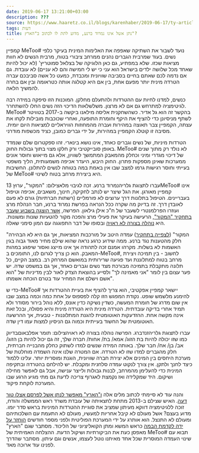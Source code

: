 ```yaml
---
date: 2019-06-17 13:21:00+03:00
description: ???
source: https://www.haaretz.co.il/blogs/karenhaber/2019-06-17/ty-article/0000017f-f8f3-ddde-abff-fcf7f1b00000
tags: דעות
title: נתן אשל אינו נמרוד ברנע, מדוע לתת לו לכתוב ב"הארץ"?
---
```


קמפיין MeToo# נועד לשבור את השתיקה שאפפה את האלימות המינית בעיקר כלפי נשים. בעוד שמרבית הגברים נהנים ממרחב ציבורי בטוח, מרבית הנשים לא חוות מציאות שכזו. שלא במפתיע, גם כאן הלוגיקה של בצלאל סמוטריץ' (לא יכול להיות שאחד מכל שלושה ילדים בישראל הוא עני כי יש לי חמישה והם לא עניים) לא עובדת. גם אם נדמה לכם שאתם בחיים בסביבה שוויונית ומכבדת, כמעט כל אשה סביבכם עברה הטרדה מינית יותר מפעם אחת, בין אם היא קטלגה אותה כטראומה ובין אם בחרה להמשיך הלאה. 

כנשים, למדנו לחיות עם ההטרדות ולהתעלם מחלקן. המוכנות הזו סיפקה במידה רבה לגיטימציה למתרחש גם אם לא מרצון. משלשלאות הדיכוי הזה נשים החלו להשתחרר. MeToo# בהקשר זה הוא גל אדיר. כשהשחקנית אליסה מילאנו ביקשה ב-2017 בטוויטר לשתף מניסיונן כדי להציף את היקף וחומרת התופעה, ואחרי שכוכבות מובילות לקחו את עצתה, הקמפיין צבר תאוצה במהירות ועברה מהמחוזות הוויראליים למציאות היום יומית. מסיבה זו קוטלג הקמפיין במהירות, על ידי גברים כמובן, כציד מכשפות מודרני. 

הטרדות מיניות, של נשים וגברים כאחד, אינו נושא בינארי. זהו ספקטרום שלם שנמדד באופן סובייקטיבי ורק חלקו מצוי בתוך גבולות החוק. MeToo# לא נולד רק מתוך שנים של דיכוי מגדרי ומיני וכחלק מהמאבק המתמשך לשוויון, אלא גם מייאוש וחוסר אונים ממערכות שאינן מספקות פתרון. החוק היבש, היעדר אכיפה משמעותית, הליך משפטי בעייתי וחוסר רגישות גרמו למצב שבו אין באמת במה בטוחה לנשים להתלונן. החשיבות של MeToo# היא ביצירת מרחב בטוח לשינוי. 

 עברו לתצוגת גלריהנמרוד ברנע. זכה לגיבוי מלאצילום: "המקור", ערוץ 13MeToo# אינו קמפיין מאורגן. את הגל שיצר יש לנתב לחקיקה, חינוך, משאבים, אכיפה וטיפול בעבריינים. הטיפול בתלונות דרך ערוצים לא פורמליים (רשתות חברתיות) גורם לא פעם לאובדן דרך. זה בדיוק מה שקרה ככל הנראה בפרשת נמרוד ברנע, חבר הנהלת מרצ ועוזרו הפרלמנטרי לשעבר של ח"כ אילן גילאון. הפרשה, [אשר הוצגה בשבוע שעבר בתחקיר "המקור"](/gallery/television/tv-review/2019-06-14/ty-article/0000017f-e6f0-df5f-a17f-fffe08100000), הרעישה בעיקר את פעילי מרצ והפכה מקור להטעיות שונות ומשונות. היא [נוהלה בצורה לא ראויה](/news/politi/2019-05-05/ty-article/0000017f-e1e3-d9aa-afff-f9fbb11b0000) ובסופו של דבר התפוגגה עם המון סימני שאלה. 

"המקור" ([לצפייה בתחקיר](https://13tv.co.il/item/news/hamakor/season-16/self/xp892-1045010/)) עמדה היטב על מורכבות המציאות, אך גם היא לא הבהירה חלק מהטענות נגד ברנע. ממה שידוע כרגע נראה שהוא שילם מחיר מאוד גבוה בגין האשמות לא בשלות. מקרהו אמנם זכה לתהודה אך אינו מייצג ואסור שיפגע במהות המאבק. הוא כן צריך לגרום לנו, התומכים ב-MeToo#, לחשוב - בין תמיכה ויצירת מרחב בטוח למתלוננת ועד פגיעה שרירותית במואשם המרחק רב. במצב הקיים, כל תלונה מתקבלת בתמיכה מבורכת מצד נשים וגברים כאחד, אך גם במשפט שדה. יש פער עצום בין לומר "אני מאמינה לך" ולסייע בהוצאת הצדק לאור לבין מדיניות של "הוא אשם וישלם את המחיר עוד בטרם הוכחה אשמתו". 

כדי ש-MeToo# יישאר קמפיין אפקטיבי, הוא צריך להציף את בעיית ההטרדות אך להימנע מלשמש שופט. נקודת המפגש הזו קלה לפספוס על אחת כמה וכמה במצב שבו אין שום מדרג של חומרת המעשה, כשדין נשיקה כדין אונס, ללא נוהל בירור מסודר ולא תמיד אחרי בדיקה עובדתית. הטרדה מינית היא הטרדה מינית והיא פסולה, ובכל זאת אינה מקשה אחת. ההזדעקות האוטומטית להגנת המתלוננות - טבעית, אך ההרשעה האוטומטית של החשוד בעייתית וכמוה גם הניסיון למצות עמו דין שדה. 

 עברו לתצוגת גלריהזנדברג. הפרשה נוהלה בצורה לא ראויהצילום: תומר אפלבאוםבדיוק כמו שזו יכולה להיות בת הזוג/ אמא/ בת/ אחות/ חברה שלך, זה גם יכול להיות בן הזוג/ אב/ בן/ אח/ חבר שלך. באותה המידה שנשים למדו לשתוק כחלק מהבנייה חברתית, חלק מהגברים למדו שזו לא הטרדה. אם המטרה שלנו אינה השמדה מוחלטת של מערכת היחסים בין המינים אלא יצירת חברה שוויונית, הוגנת ומוסרית יותר. עלינו ללמוד כיצד לחנך ולתקן. אין צורך לנקוט עמדה סלחנית ומקבלת. יש להילחם בהטרדה ובתקיפה המינית כדי להעלימן מהמרחב, לבנות גבולות ולייצר ענישה, אבל גם לאפשר מחילה ושיקום. היד שמקלידה ואז נקמצת לאגרוף צריכה לדעת גם מתי מגיע הרגע שבו המערכת לוקחת פיקוד. 

והנה עוד לא סיימתי לכתוב מלים אלה [ו"הארץ" מאפשר לנתן אשל לפרסם אצלו טור דעה](/opinions/2019-06-16/ty-article-opinion/.premium/0000017f-e9e1-df2c-a1ff-fff1a4820000). האיש שצילם ב-2013 מתחת לחצאיתה של עובדת משרד ראש הממשלה והודח, זוכה ללגיטימציה דווקא מעיתון שמציב את סוגיית ההטרדות המיניות בראש סדר יומו. מדוע בעצם? אשל מעולם לא קיבל אחריות למעשיו, מעולם לא התעמת עם השלכותיהם ומעולם לא התנצל. הוא אותרג על ידי המערכת הפוליטית ולפני מספר חודשים [הוחזר על ידה לקדמת הבמה](https://www.themarker.com/news/2019-04-23/ty-article/.premium/0000017f-e8f2-df5f-a17f-fbfed2250000) כראש המשא ומתן הקואליציוני של הליכוד. מסתבר שגם "הארץ" מאפסן כעת את הביקורתיות ושיקול הדעת. ההצלחה האמיתית של MeToo# תבוא עם שינוי העמדה המוסרית שכל אחד מאיתנו נוטל לעצמו, אנשים וגם עיתון. מסתבר שהדרך לפנינו עוד ארוכה מאד.